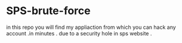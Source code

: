# SPS-brute-force
in this repo you will find my appliaction from which you can hack any account .in minutes . due to a security hole in sps website .
